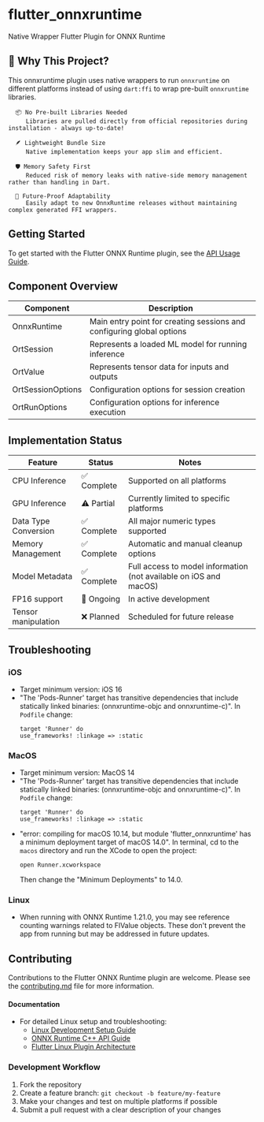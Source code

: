 # flutter_onnxruntime

Native Wrapper Flutter Plugin for ONNX Runtime

## 🌟 Why This Project?

This onnxruntime plugin uses native wrappers to run `onnxruntime` on different platforms instead of using `dart:ffi` to wrap pre-built `onnxruntime` libraries.

      📦 No Pre-built Libraries Needed
         Libraries are pulled directly from official repositories during installation - always up-to-date!
   
      🪶 Lightweight Bundle Size
         Native implementation keeps your app slim and efficient.
   
      🛡️ Memory Safety First
         Reduced risk of memory leaks with native-side memory management rather than handling in Dart.
   
      🔄 Future-Proof Adaptability
         Easily adapt to new OnnxRuntime releases without maintaining complex generated FFI wrappers.

## Getting Started

To get started with the Flutter ONNX Runtime plugin, see the [API Usage Guide](docs/api_usage.md).

## Component Overview

| Component | Description |
|-----------|-------------|
| OnnxRuntime | Main entry point for creating sessions and configuring global options |
| OrtSession | Represents a loaded ML model for running inference |
| OrtValue | Represents tensor data for inputs and outputs |
| OrtSessionOptions | Configuration options for session creation |
| OrtRunOptions | Configuration options for inference execution |

## Implementation Status

| Feature | Status | Notes |
|---------|--------|-------|
| CPU Inference | ✅ Complete | Supported on all platforms |
| GPU Inference | ⚠️ Partial | Currently limited to specific platforms |
| Data Type Conversion | ✅ Complete | All major numeric types supported |
| Memory Management | ✅ Complete | Automatic and manual cleanup options |
| Model Metadata | ✅ Complete | Full access to model information (not available on iOS and macOS) |
| FP16 support | 🚧 Ongoing | In active development |
| Tensor manipulation | ❌ Planned | Scheduled for future release |


## Troubleshooting

### iOS
* Target minimum version: iOS 16
* "The 'Pods-Runner' target has transitive dependencies that include statically linked binaries: (onnxruntime-objc and onnxruntime-c)". In `Podfile` change:
    ```
    target 'Runner' do
    use_frameworks! :linkage => :static
    ```

### MacOS
* Target minimum version: MacOS 14
* "The 'Pods-Runner' target has transitive dependencies that include statically linked binaries: (onnxruntime-objc and onnxruntime-c)". In `Podfile` change:
    ```
    target 'Runner' do
    use_frameworks! :linkage => :static
    ```
* "error: compiling for macOS 10.14, but module 'flutter_onnxruntime' has a minimum deployment target of macOS 14.0". In terminal, cd to the `macos` directory and run the XCode to open the project:
    ```
    open Runner.xcworkspace
    ```
    Then change the "Minimum Deployments" to 14.0.

### Linux
* When running with ONNX Runtime 1.21.0, you may see reference counting warnings related to FlValue objects. These don't prevent the app from running but may be addressed in future updates.

## Contributing
Contributions to the Flutter ONNX Runtime plugin are welcome. Please see the [contributing.md](docs/contributing.md) file for more information.

#### Documentation
* For detailed Linux setup and troubleshooting:
   - [Linux Development Setup Guide](docs/linux/LINUX_SETUP.md)
   - [ONNX Runtime C++ API Guide](docs/linux/ONNX_RUNTIME_API.md)
   - [Flutter Linux Plugin Architecture](docs/linux/FLUTTER_LINUX_PLUGINS.md)

### Development Workflow
1. Fork the repository
2. Create a feature branch: `git checkout -b feature/my-feature`
3. Make your changes and test on multiple platforms if possible
4. Submit a pull request with a clear description of your changes
